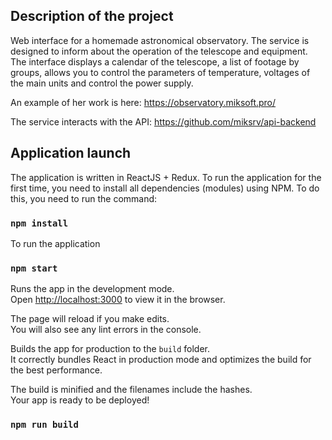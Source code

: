 ## Description of the project 

Web interface for a homemade astronomical observatory. The service is designed to inform about the operation of the telescope and equipment. The interface displays a calendar of the telescope, a list of footage by groups, allows you to control the parameters of temperature, voltages of the main units and control the power supply. 

An example of her work is here: https://observatory.miksoft.pro/

The service interacts with the API: https://github.com/miksrv/api-backend

## Application launch

The application is written in ReactJS + Redux. To run the application for the first time, you need to install all dependencies (modules) using NPM. To do this, you need to run the command: 

### `npm install`

To run the application 

### `npm start`

Runs the app in the development mode.<br />
Open [http://localhost:3000](http://localhost:3000) to view it in the browser.

The page will reload if you make edits.<br />
You will also see any lint errors in the console.

Builds the app for production to the `build` folder.<br />
It correctly bundles React in production mode and optimizes the build for the best performance.

The build is minified and the filenames include the hashes.<br />
Your app is ready to be deployed!

### `npm run build`